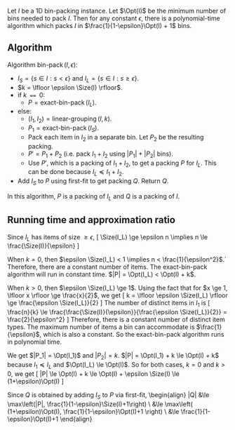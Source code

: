 $\newcommand{\Size}{\operatorname{size}}\newcommand{\Opt}{\operatorname{opt}}$
Let $I$ be a 1D bin-packing instance.
Let $\Opt(I)$ be the minimum number of bins needed to pack $I$.
Then for any constant $\epsilon$, there is a polynomial-time algorithm which packs $I$ in
$\frac{1}{1-\epsilon}\Opt(I) + 1$ bins.

## Algorithm

Algorithm $\operatorname{bin-pack}(I, \epsilon)$:

* $I_S = \{s \in I: s < \epsilon\}$ and $I_L = \{s \in I: s \ge \epsilon\}$.
* $k = \lfloor \epsilon \Size(I) \rfloor$.
* if $k \texttt{ == } 0$:
    * $P = \operatorname{exact-bin-pack}(I_L)$.
* else:
    * $(I_1, I_2) = \operatorname{linear-grouping}(I, k)$.
    * $P_1 = \operatorname{exact-bin-pack}(I_S)$.
    * Pack each item in $I_2$ in a separate bin. Let $P_2$ be the resulting packing.
    * $P' = P_1 + P_2$ (i.e. pack $I_1 + I_2$ using $|P_1| + |P_2|$ bins).
    * Use $P'$, which is a packing of $I_1 + I_2$, to get a packing $P$ for $I_L$.
      This can be done because $I_L \preceq I_1 + I_2$.
* Add $I_S$ to $P$ using first-fit to get packing $Q$. Return $Q$.

In this algorithm, $P$ is a packing of $I_L$ and $Q$ is a packing of $I$.

## Running time and approximation ratio

Since $I_L$ has items of size $\ge \epsilon$,
\[ \Size(I_L) \ge \epsilon n \implies n \le \frac{\Size(I)}{\epsilon} \]

When $k = 0$, then $\epsilon \Size(I_L) < 1 \implies n < \frac{1}{\epsilon^2}$.`
Therefore, there are a constant number of items.
The exact-bin-pack algorithm will run in constant time.
$|P| = \Opt(I_L) < \Opt(I) + k$.

When $k > 0$, then $\epsilon \Size(I_L) \ge 1$.
Using the fact that for $x \ge 1, \lfloor x \rfloor \ge \frac{x}{2}$, we get
\[ k = \lfloor \epsilon \Size(I_L) \rfloor \ge \frac{\epsilon \Size(I_L)}{2} \]
The number of distinct items in $I_1$ is
\[ \frac{n}{k} \le \frac{\frac{\Size(I)}{\epsilon}}{\frac{\epsilon \Size(I_L)}{2}}
= \frac{2}{\epsilon^2} \]
Therefore, there is a constant number of distinct item types.
The maximum number of items a bin can accommodate is $\frac{1}{\epsilon}$, which is also a constant.
So the exact-bin-pack algorithm runs in polynomial time.

We get $|P_1| = \Opt(I_1)$ and $|P_2| = k$.
$|P| = \Opt(I_1) + k \le \Opt(I) + k$ because $I_1 \preceq I_L$ and $\Opt(I_L) \le \Opt(I)$.
So for both cases, $k=0$ and $k>0$, we get
\[ |P| \le \Opt(I) + k \le \Opt(I) + \epsilon \Size(I) \le (1+\epsilon)\Opt(I) \]

Since $Q$ is obtained by adding $I_S$ to $P$ via first-fit,
\begin{align}
|Q| &\le \max\left(|P|, \frac{1}{1-\epsilon}\Size(I)+1\right)
\\ &\le \max\left( (1+\epsilon)\Opt(I), \frac{1}{1-\epsilon}\Opt(I)+1 \right)
\\ &\le \frac{1}{1-\epsilon}\Opt(I)+1
\end{align}
